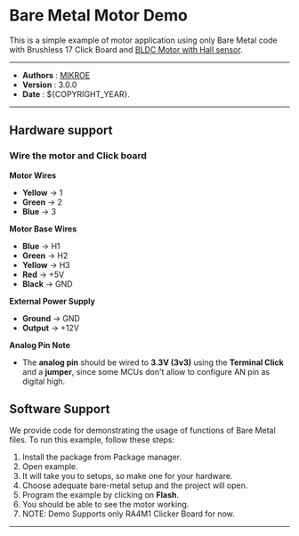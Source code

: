 # Bare Metal Motor Demo

This is a simple example of motor application using only Bare Metal code with Brushless 17 Click Board and [BLDC Motor with Hall sensor](https://www.mikroe.com/motor-bldc-42blf01-with-hall-sensor).

---

- **Authors**     : [MIKROE](https://github.com/MikroElektronika)
- **Version**     : 3.0.0
- **Date**        : ${COPYRIGHT_YEAR}.

---

## Hardware support

### Wire the motor and Click board
   **Motor Wires**
   - **Yellow** → 1
   - **Green** → 2
   - **Blue** → 3

   **Motor Base Wires**
   - **Blue** → H1
   - **Green** → H2
   - **Yellow** → H3
   - **Red** → +5V
   - **Black** → GND

   **External Power Supply**
   - **Ground** → GND
   - **Output** → +12V

   **Analog Pin Note**
   - The **analog pin** should be wired to **3.3V (3v3)** using the **Terminal Click** and a **jumper**, since some MCUs don't allow to configure AN pin as digital high.

## Software Support

We provide code for demonstrating the usage of functions of Bare Metal files. To run this example, follow these steps:

1. Install the package from Package manager.
2. Open example.
3. It will take you to setups, so make one for your hardware.
4. Choose adequate bare-metal setup and the project will open.
5. Program the example by clicking on **Flash**.
6. You should be able to see the motor working.
7. NOTE: Demo Supports only RA4M1 Clicker Board for now.

---
